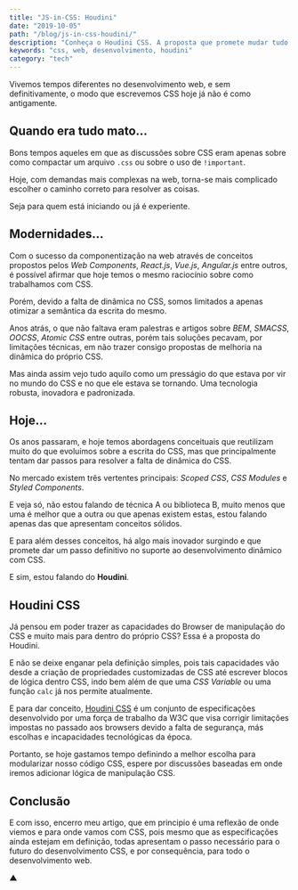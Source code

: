 ```yaml
---
title: "JS-in-CSS: Houdini"
date: "2019-10-05"
path: "/blog/js-in-css-houdini/"
description: "Conheça o Houdini CSS. A proposta que promete mudar tudo o que conhecemos sobre desenvolvimento CSS."
keywords: "css, web, desenvolvimento, houdini"
category: "tech"
---
```


Vivemos tempos diferentes no desenvolvimento web, e sem definitivamente, o modo que escrevemos CSS hoje já não é como antigamente.

## Quando era tudo mato…

Bons tempos aqueles em que as discussões sobre CSS eram apenas sobre como compactar um arquivo `.css` ou sobre o uso de `!important`.

Hoje, com demandas mais complexas na web, torna-se mais complicado escolher o caminho correto para resolver as coisas.

Seja para quem está iniciando ou já é experiente.

## Modernidades…

Com o sucesso da componentização na web através de conceitos propostos pelos _Web Components_, _React.js_, _Vue.js_, _Angular.js_ entre outros, é possível afirmar que hoje temos o mesmo raciocínio sobre como trabalhamos com CSS.

Porém, devido a falta de dinâmica no CSS, somos limitados a apenas otimizar a semântica da escrita do mesmo.

Anos atrás, o que não faltava eram palestras e artigos sobre _BEM_, _SMACSS_, _OOCSS_, _Atomic CSS_ entre outras, porém tais soluções pecavam, por limitações técnicas, em não trazer consigo propostas de melhoria na dinâmica do próprio CSS.

Mas ainda assim vejo tudo aquilo como um presságio do que estava por vir no mundo do CSS e no que ele estava se tornando. Uma tecnologia robusta, inovadora e padronizada.

## Hoje…

Os anos passaram, e hoje temos abordagens conceituais que reutilizam muito do que evoluímos sobre a escrita do CSS, mas que principalmente tentam dar passos para resolver a falta de dinâmica do CSS.

No mercado existem três vertentes principais: _Scoped CSS_, _CSS Modules_ e _Styled Components_.

E veja só, não estou falando de técnica A ou biblioteca B, muito menos que uma é melhor que a outra ou que apenas existem estas, estou falando apenas das que apresentam conceitos sólidos.

E para além desses conceitos, há algo mais inovador surgindo e que promete dar um passo definitivo no suporte ao desenvolvimento dinâmico com CSS.

E sim, estou falando do **Houdini**.

## Houdini CSS

Já pensou em poder trazer as capacidades do Browser de manipulação do CSS e muito mais para dentro do próprio CSS? Essa é a proposta do Houdini.

E não se deixe enganar pela definição simples, pois tais capacidades vão desde a criação de propriedades customizadas de CSS até escrever blocos de lógica dentro CSS, indo bem além de que uma _CSS Variable_ ou uma função `calc` já nos permite atualmente.

E para dar conceito, [Houdini CSS](https://developer.mozilla.org/en-US/docs/Web/Houdini) é um conjunto de especificações desenvolvido por uma força de trabalho da W3C que visa corrigir limitações impostas no passado aos browsers devido a falta de segurança, más escolhas e incapacidades tecnológicas da época.

Portanto, se hoje gastamos tempo definindo a melhor escolha para modularizar nosso código CSS, espere por discussões baseadas em onde iremos adicionar lógica de manipulação CSS.

## Conclusão

E com isso, encerro meu artigo, que em principio é uma reflexão de onde viemos e para onde vamos com CSS, pois mesmo que as especificações ainda estejam em definição, todas apresentam o passo necessário para o futuro do desenvolvimento CSS, e por consequência, para todo o desenvolvimento web.

▲
